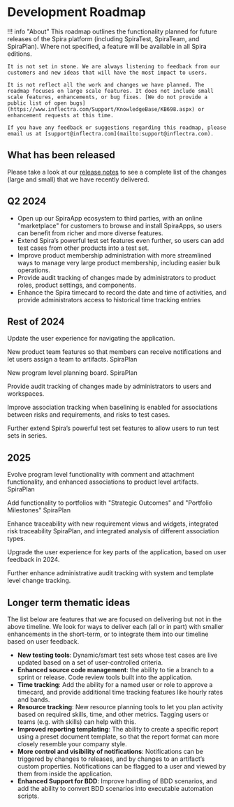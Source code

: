 # Development Roadmap

!!! info "About"
    This roadmap outlines the functionality planned for future releases of the Spira platform (including SpiraTest, SpiraTeam, and SpiraPlan). Where not specified, a feature will be available in all Spira editions.
    
    It is not set in stone. We are always listening to feedback from our customers and new ideas that will have the most impact to users.

    It is not reflect all the work and changes we have planned. The roadmap focuses on large scale features. It does not include small scale features, enhancements, or bug fixes. [We do not provide a public list of open bugs](https://www.inflectra.com/Support/KnowledgeBase/KB698.aspx) or enhancement requests at this time.
    
    If you have any feedback or suggestions regarding this roadmap, please email us at [support@inflectra.com](mailto:support@inflectra.com).

## What has been released
Please take a look at our [release notes](release-notes-v7.md) to see a complete list of the changes (large and small) that we have recently delivered.

## Q2 2024
- Open up our SpiraApp ecosystem to third parties, with an online "marketplace" for customers to browse and install SpiraApps, so users can benefit from richer and more diverse features.
- Extend Spira’s powerful test set features even further, so users can add test cases from other products into a test set.
- Improve product membership administration with more streamlined ways to manage very large product membership, including easier bulk operations.
- Provide audit tracking of changes made by administrators to product roles, product settings, and components.
- Enhance the Spira timecard to record the date and time of activities, and provide administrators access to historical time tracking entries 

## Rest of 2024
Update the user experience for navigating the application.

New product team features so that members can receive notifications and let users assign a team to artifacts. <span class="pill">SpiraPlan</span>

New program level planning board. <span class="pill">SpiraPlan</span>


Provide audit tracking of changes made by administrators to users and workspaces.

Improve association tracking when baselining is enabled for associations between risks and requirements, and risks to test cases. 

Further extend Spira’s powerful test set features to allow users to run test sets in series.

## 2025
Evolve program level functionality with comment and attachment functionality, and enhanced associations to product level artifacts. <span class="pill">SpiraPlan</span>

Add functionality to portfolios with "Strategic Outcomes" and "Portfolio Milestones" <span class="pill">SpiraPlan</span>

Enhance traceability with new requirement views and widgets, integrated risk traceability <span class="pill">SpiraPlan</span>, and integrated analysis of different association types.

Upgrade the user experience for key parts of the application, based on user feedback in 2024.

Further enhance administrative audit tracking with system and template level change tracking.



## Longer term thematic ideas
The list below are features that we are focused on delivering but not in the above timeline. We look for ways to deliver each (all or in part) with smaller enhancements in the short-term, or to integrate them into our timeline based on user feedback.

- **New testing tools**: Dynamic/smart test sets whose test cases are live updated based on a set of user-controlled criteria.
- **Enhanced source code management**: the ability to tie a branch to a sprint or release. Code review tools built into the application.
- **Time tracking**: Add the ability for a named user or role to approve a timecard, and provide additional time tracking features like hourly rates and bands.
- **Resource tracking**: New resource planning tools to let you plan activity based on required skills, time, and other metrics. Tagging users or teams (e.g. with skills) can help with this.
- **Improved reporting templating**: The ability to create a specific report using a preset document template, so that the report format can more closely resemble your company style.
- **More control and visibility of notifications**: Notifications can be triggered by changes to releases, and by changes to an artifact’s custom properties. Notifications can be flagged to a user and viewed by them from inside the application.
- **Enhanced Support for BDD**: Improve handling of BDD scenarios, and add the ability to convert BDD scenarios into executable automation scripts.